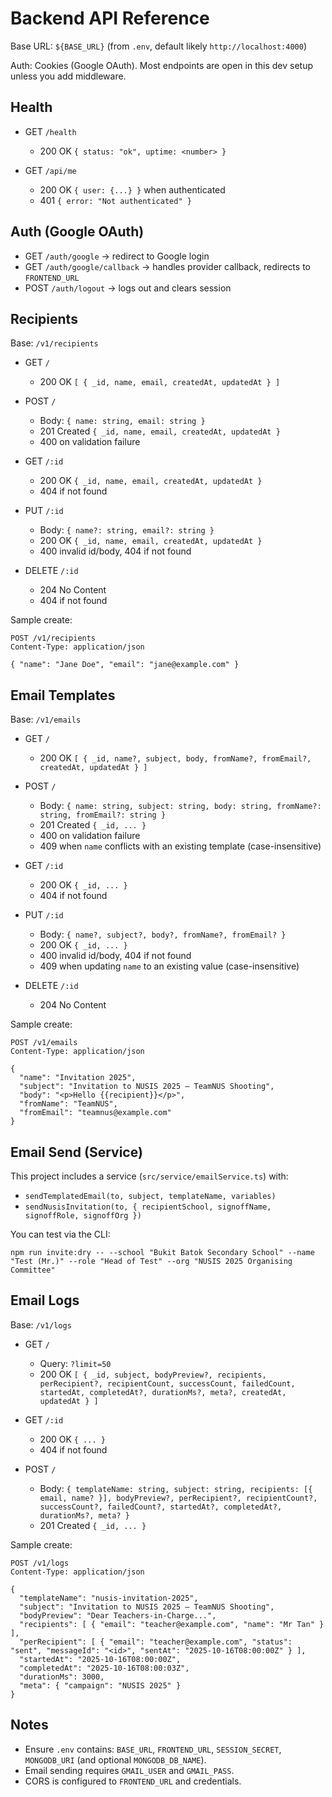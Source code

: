 # Backend API Reference

Base URL: `${BASE_URL}` (from `.env`, default likely `http://localhost:4000`)

Auth: Cookies (Google OAuth). Most endpoints are open in this dev setup unless you add middleware.

## Health
- GET `/health`
  - 200 OK `{ status: "ok", uptime: <number> }`

- GET `/api/me`
  - 200 OK `{ user: {...} }` when authenticated
  - 401 `{ error: "Not authenticated" }`

## Auth (Google OAuth)
- GET `/auth/google` → redirect to Google login
- GET `/auth/google/callback` → handles provider callback, redirects to `FRONTEND_URL`
- POST `/auth/logout` → logs out and clears session

## Recipients
Base: `/v1/recipients`

- GET `/`
  - 200 OK `[ { _id, name, email, createdAt, updatedAt } ]`

- POST `/`
  - Body: `{ name: string, email: string }`
  - 201 Created `{ _id, name, email, createdAt, updatedAt }`
  - 400 on validation failure

- GET `/:id`
  - 200 OK `{ _id, name, email, createdAt, updatedAt }`
  - 404 if not found

- PUT `/:id`
  - Body: `{ name?: string, email?: string }`
  - 200 OK `{ _id, name, email, createdAt, updatedAt }`
  - 400 invalid id/body, 404 if not found

- DELETE `/:id`
  - 204 No Content
  - 404 if not found

Sample create:
```
POST /v1/recipients
Content-Type: application/json

{ "name": "Jane Doe", "email": "jane@example.com" }
```

## Email Templates
Base: `/v1/emails`

- GET `/`
  - 200 OK `[ { _id, name?, subject, body, fromName?, fromEmail?, createdAt, updatedAt } ]`

- POST `/`
  - Body: `{ name: string, subject: string, body: string, fromName?: string, fromEmail?: string }`
  - 201 Created `{ _id, ... }`
  - 400 on validation failure
  - 409 when `name` conflicts with an existing template (case-insensitive)

- GET `/:id`
  - 200 OK `{ _id, ... }`
  - 404 if not found

- PUT `/:id`
  - Body: `{ name?, subject?, body?, fromName?, fromEmail? }`
  - 200 OK `{ _id, ... }`
  - 400 invalid id/body, 404 if not found
  - 409 when updating `name` to an existing value (case-insensitive)

- DELETE `/:id`
  - 204 No Content

Sample create:
```
POST /v1/emails
Content-Type: application/json

{
  "name": "Invitation 2025",
  "subject": "Invitation to NUSIS 2025 – TeamNUS Shooting",
  "body": "<p>Hello {{recipient}}</p>",
  "fromName": "TeamNUS",
  "fromEmail": "teamnus@example.com"
}
```

## Email Send (Service)
This project includes a service (`src/service/emailService.ts`) with:
- `sendTemplatedEmail(to, subject, templateName, variables)`
- `sendNusisInvitation(to, { recipientSchool, signoffName, signoffRole, signoffOrg })`

You can test via the CLI:
```
npm run invite:dry -- --school "Bukit Batok Secondary School" --name "Test (Mr.)" --role "Head of Test" --org "NUSIS 2025 Organising Committee"
```

## Email Logs
Base: `/v1/logs`

- GET `/`
  - Query: `?limit=50`
  - 200 OK `[ { _id, subject, bodyPreview?, recipients, perRecipient?, recipientCount, successCount, failedCount, startedAt, completedAt?, durationMs?, meta?, createdAt, updatedAt } ]`

- GET `/:id`
  - 200 OK `{ ... }`
  - 404 if not found

- POST `/`
  - Body: `{ templateName: string, subject: string, recipients: [{ email, name? }], bodyPreview?, perRecipient?, recipientCount?, successCount?, failedCount?, startedAt?, completedAt?, durationMs?, meta? }`
  - 201 Created `{ _id, ... }`

Sample create:
```
POST /v1/logs
Content-Type: application/json

{
  "templateName": "nusis-invitation-2025",
  "subject": "Invitation to NUSIS 2025 – TeamNUS Shooting",
  "bodyPreview": "Dear Teachers-in-Charge...",
  "recipients": [ { "email": "teacher@example.com", "name": "Mr Tan" } ],
  "perRecipient": [ { "email": "teacher@example.com", "status": "sent", "messageId": "<id>", "sentAt": "2025-10-16T08:00:00Z" } ],
  "startedAt": "2025-10-16T08:00:00Z",
  "completedAt": "2025-10-16T08:00:03Z",
  "durationMs": 3000,
  "meta": { "campaign": "NUSIS 2025" }
}
```

## Notes
- Ensure `.env` contains: `BASE_URL`, `FRONTEND_URL`, `SESSION_SECRET`, `MONGODB_URI` (and optional `MONGODB_DB_NAME`).
- Email sending requires `GMAIL_USER` and `GMAIL_PASS`.
- CORS is configured to `FRONTEND_URL` and credentials.

